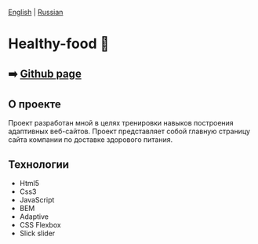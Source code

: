 [English](https://github.com/Pavel-Sol/healthy-food-landing-page/blob/master/README.md) | [Russian](https://github.com/Pavel-Sol/healthy-food-landing-page/blob/master/README-RU.md)

# Healthy-food :green_apple:

:arrow_right: [Github page](https://pavel-sol.github.io/healthy-food-landing-page/) 
---------------

О проекте
---------------
Проект разработан мной в целях тренировки навыков построения адаптивных веб-сайтов. Проект представляет собой главную страницу сайта компании по доставке здорового питания.

Технологии
-----------------
- Html5
- Сss3
- JavaScript
- BEM
- Adaptive
- CSS Flexbox
- Slick slider